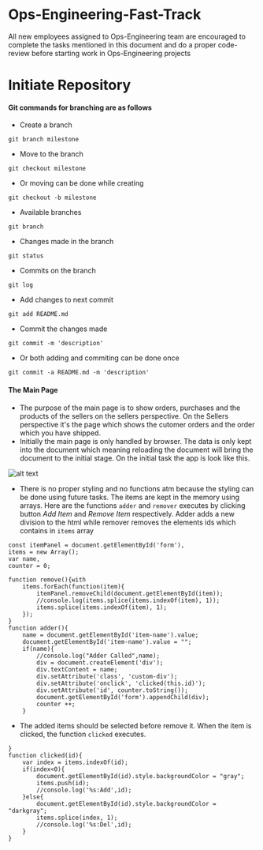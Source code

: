 # Ops-Engineering-Fast-Track
All new employees assigned to Ops-Engineering team are encouraged to complete the tasks mentioned in this document and do a proper code-review before starting work in Ops-Engineering projects

# Initiate Repository

#### Git commands for branching are as follows
- Create a branch
```
git branch milestone
```
- Move to the branch
```
git checkout milestone
```
- Or moving can be done while creating
```
git checkout -b milestone
```
- Available branches
```
git branch
```
- Changes made in the branch
```
git status
```
- Commits on the branch
```
git log
```
- Add changes to next commit
```
git add README.md
```
- Commit the changes made
```
git commit -m 'description'
```
- Or both adding and commiting can be done once
```
git commit -a README.md -m 'description'
```
#### The Main Page
- The purpose of the main page is to show orders, purchases and the products of the sellers on the sellers perspective. On the Sellers perspective it's the page which shows the cutomer orders and the order which you have shipped.
- Initially the main page is only handled by browser. The data is only kept into the document which meaning reloading the document will bring the document to the initial stage. On the initial task the app is look like this.

![alt text](https://i.ibb.co/89FZ2gT/Screenshot-from-2019-03-29-15-52-09.png)

- There is no proper styling and no functions atm because the styling can be done using future tasks. The items are kept in the memory using arrays. Here are the functions ```adder``` and ```remover``` executes by clicking button *Add Item* and *Remove Item* respectively. Adder adds a new division to the html while remover removes the elements ids which contains in ```items``` array
```
const itemPanel = document.getElementById('form'),
items = new Array();
var name,
counter = 0;

function remove(){with 
    items.forEach(function(item){
        itemPanel.removeChild(document.getElementById(item));
        //console.log(items.splice(items.indexOf(item), 1));
        items.splice(items.indexOf(item), 1);
    });
}
function adder(){
    name = document.getElementById('item-name').value;
    document.getElementById('item-name').value = "";
    if(name){
        //console.log("Adder Called",name);
        div = document.createElement('div');
        div.textContent = name;
        div.setAttribute('class', 'custom-div');
        div.setAttribute('onclick', 'clicked(this.id)');
        div.setAttribute('id', counter.toString());
        document.getElementById('form').appendChild(div);
        counter ++;
    }
```
- The added items should be selected before remove it. When the item is clicked, the function ```clicked``` executes.
```
}
function clicked(id){
    var index = items.indexOf(id);
    if(index<0){
        document.getElementById(id).style.backgroundColor = "gray";
        items.push(id);
        //console.log('%s:Add',id);
    }else{
        document.getElementById(id).style.backgroundColor = "darkgray";
        items.splice(index, 1);
        //console.log('%s:Del',id);
    }
}

```
